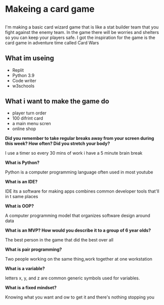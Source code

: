 # Makeing a card game 
###### 
I'm making a basic card wizard game that is like a stat builder team that you fight against the enemy team. 
In the game there will be worries and shelters so you can keep your players safe.
I got the inspiration for the game is the card game in adventure time called Card Wars
## What im useing 
- Replit 
- Python 3.9
- Code writer
- w3schools
## What i want to make the game do 
 
- player turn order 
- 100 difrint card 
- a main menu scren 
- online shop 

**Did you remember to take regular breaks away from your screen during this week? How often? Did you stretch your body?**

I use a timer so every 30 mins of work i have a 5 minute brain break  

**What is Python?**

Python is a computer programming language often used in most youtube

**What is an IDE?**

IDE its a software for making apps combines common developer tools that'll in t same places

**What is OOP?**

A computer programming model that organizes software design around data

**What is an MVP? How would you describe it to a group of 6 year olds?**

The best person in the game that did the best over all

**What is pair programming?**

Two people working on the same thing,work together at one workstation

**What is a variable?**

letters x, y, and z are common generic symbols used for variables.

**What is a fixed mindset?**

Knowing what you want and ow to get it and there's nothing stopping you









